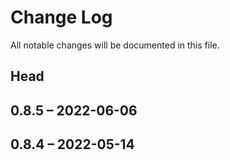 # Change Log

All notable changes will be documented in this file.

## Head

## 0.8.5 &ndash; 2022-06-06

## 0.8.4 &ndash; 2022-05-14
